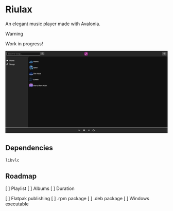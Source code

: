 # Riulax
An elegant music player made with Avalonia.

>[!WARNING]
> Work in progress!

![preview](./image/preview.png)

## Dependencies
```
libvlc
```

## Roadmap
[ ] Playlist
[ ] Albums
[ ] Duration

[ ] Flatpak publishing
[ ] .rpm package
[ ] .deb package
[ ] Windows executable